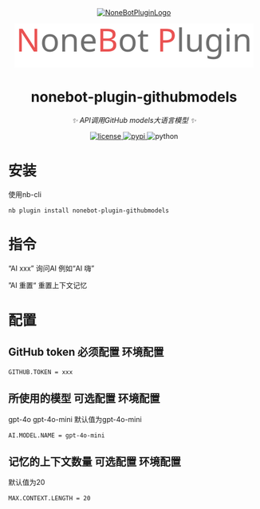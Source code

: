 <!-- markdownlint-disable MD033 MD036 MD041 -->

<div align="center">

<a href="https://v2.nonebot.dev/store">
  <img src="https://raw.githubusercontent.com/A-kirami/nonebot-plugin-template/resources/nbp_logo.png" width="180" height="180" alt="NoneBotPluginLogo">
</a>

<p>
  <img src="https://raw.githubusercontent.com/lgc-NB2Dev/readme/main/template/plugin.svg" alt="NoneBotPluginText">
</p>

# nonebot-plugin-githubmodels

_✨ API调用GitHub models大语言模型 ✨_

</div>

<p align="center">
  <a href="https://raw.githubusercontent.com/kexue-z/nonebot-plugin-heweather/master/LICENSE">
    <img src="https://img.shields.io/github/license/kexue-z/nonebot-plugin-heweather.svg" alt="license">
  </a>
  <a href="https://pypi.org/project/nonebot-plugin-heweather/">
    <img src="https://img.shields.io/pypi/v/nonebot-plugin-heweather" alt="pypi">
  </a>
  <img src="https://img.shields.io/badge/python-3.8+-blue.svg" alt="python">
</p>

# 安装

使用nb-cli  
```shell
nb plugin install nonebot-plugin-githubmodels
```

# 指令

“AI xxx”  询问AI
例如“AI 嗨”

”AI 重置“  重置上下文记忆

# 配置

## GitHub token 必须配置 环境配置

```
GITHUB.TOKEN = xxx
```

## 所使用的模型 可选配置 环境配置

gpt-4o
gpt-4o-mini
默认值为gpt-4o-mini

```
AI.MODEL.NAME = gpt-4o-mini
```

## 记忆的上下文数量 可选配置 环境配置
默认值为20

```
MAX.CONTEXT.LENGTH = 20
```



